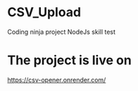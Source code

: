 ﻿# CSV_Upload
 Coding ninja project NodeJs skill test

 # The project is live on
 https://csv-opener.onrender.com/
